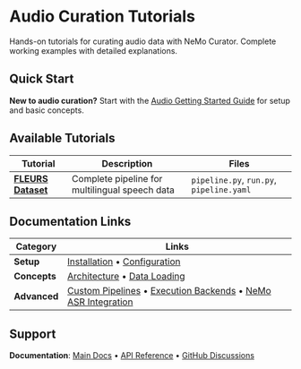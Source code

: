 # Audio Curation Tutorials

Hands-on tutorials for curating audio data with NeMo Curator. Complete working examples with detailed explanations.

## Quick Start

**New to audio curation?** Start with the [Audio Getting Started Guide](https://docs.nvidia.com/nemo/curator/latest/get-started/audio.html) for setup and basic concepts.

## Available Tutorials

| Tutorial | Description | Files |
|----------|-------------|-------|
| **[FLEURS Dataset](fleurs/)** | Complete pipeline for multilingual speech data | `pipeline.py`, `run.py`, `pipeline.yaml` |

## Documentation Links

| Category | Links |
|----------|-------|
| **Setup** | [Installation](https://docs.nvidia.com/nemo/curator/latest/get-started/installation.html) • [Configuration](https://docs.nvidia.com/nemo/curator/latest/get-started/configuration.html) |
| **Concepts** | [Architecture](https://docs.nvidia.com/nemo/curator/latest/about/concepts/index.html) • [Data Loading](https://docs.nvidia.com/nemo/curator/latest/about/concepts/text/data-loading-concepts.html) |
| **Advanced** | [Custom Pipelines](https://docs.nvidia.com/nemo/curator/latest/reference/index.html) • [Execution Backends](https://docs.nvidia.com/nemo/curator/latest/reference/infrastructure/execution-backends.html) • [NeMo ASR Integration](https://docs.nvidia.com/nemo/curator/latest/about/key-features.html) |

## Support

**Documentation**: [Main Docs](https://docs.nvidia.com/nemo/curator/latest/) • [API Reference](https://docs.nvidia.com/nemo/curator/latest/apidocs/index.html) • [GitHub Discussions](https://github.com/NVIDIA/NeMo-Curator/discussions)